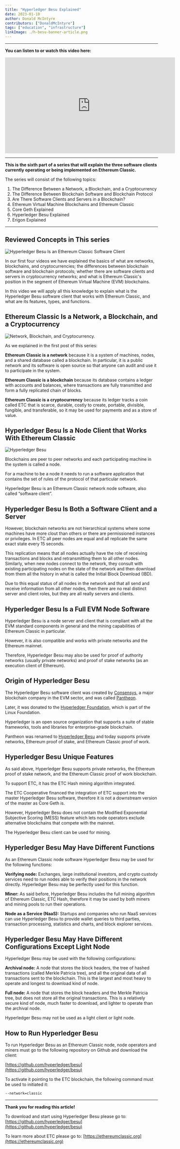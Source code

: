 ```yaml
---
title: "Hyperledger Besu Explained"
date: 2023-01-10
author: Donald McIntyre
contributors: ["DonaldMcIntyre"]
tags: ["education", "infrastructure"]
linkImage: ./h-besu-banner-article.png
---
```


---
**You can listen to or watch this video here:**

<iframe width="560" height="315" src="https://www.youtube.com/embed/zmFdK2JlSsI" title="YouTube video player" frameborder="0" allow="accelerometer; autoplay; clipboard-write; encrypted-media; gyroscope; picture-in-picture" allowfullscreen></iframe>

---

**This is the sixth part of a series that will explain the three software clients currently operating or being implemented on Ethereum Classic.** 

The series will consist of the following topics:

1. The Difference Between a Network, a Blockchain, and a Cryptocurrency 
2. The Difference Between Blockchain Software and Blockchain Protocol
3. Are There Software Clients and Servers in a Blockchain?
4. Ethereum Virtual Machine Blockchains and Ethereum Classic
5. Core Geth Explained
6. Hyperledger Besu Explained
7. Erigon Explained

---

## Reviewed Concepts in This series

![Hyperledger Besu Is an Ethereum Classic Software Client](./h-besu-banner-article.png)

In our first four videos we have explained the basics of what are networks, blockchains, and cryptocurrencies; the differences between blockchain software and blockchain protocols; whether there are software clients and servers in cryptocurrency networks; and what is Ethereum Classic's position in the segment of Ethereum Virtual Machine (EVM) blockchains.

In this video we will apply all this knowledge to explain what is the Hyperledger Besu software client that works with Ethereum Classic, and what are its features, types, and functions.

## Ethereum Classic Is a Network, a Blockchain, and a Cryptocurrency

![Network, Blockchain, and Cryptocurrency.](./h-besu-chain.png)

As we explained in the first post of this series:

**Ethereum Classic is a network** because it is a system of machines, nodes, and a shared database called a blockchain. In particular, it is a public network and its software is open source so that anyone can audit and use it to participate in the system.

**Ethereum Classic is a blockchain** because its database contains a ledger with accounts and balances, where transactions are fully transmitted and form a fully replicated chain of blocks.

**Ethereum Classic is a cryptocurrency** because its ledger tracks a coin called ETC that is scarce, durable, costly to create, portable, divisible, fungible, and transferable, so it may be used for payments and as a store of value.

## Hyperledger Besu Is a Node Client that Works With Ethereum Classic

![Hyperledger Besu](h-besu-logo.png)

Blockchains are peer to peer networks and each participating machine in the system is called a node. 

For a machine to be a node it needs to run a software application that contains the set of rules of the protocol of that particular network.

Hyperledger Besu is an Ethereum Classic network node software, also called “software client”.

## Hyperledger Besu Is Both a Software Client and a Server

However, blockchain networks are not hierarchical systems where some machines have more clout than others or there are permissioned instances or privileges. In ETC all peer nodes are equal and all replicate the same exact state every 15 seconds.

This replication means that all nodes actually have the role of receiving transactions and blocks and retransmitting them to all other nodes. Similarly, when new nodes connect to the network, they consult with existing participating nodes on the state of the network and then download from them all the history in what is called the Initial Block Download (IBD).

Due to this equal status of all nodes in the network and that all send and receive information from all other nodes, then there are no real distinct server and client roles, but they are all really servers and clients. 

## Hyperledger Besu Is a Full EVM Node Software

Hyperledger Besu is a node server and client that is compliant with all the EVM standard components in general and the mining capabilities of Ethereum Classic in particular.

However, it is also compatible and works with private networks and the Ethereum mainnet. 

Therefore, Hyperledger Besu may also be used for proof of authority networks (usually private networks) and proof of stake networks (as an execution client of Ethereum).

## Origin of Hyperledger Besu

The Hyperledger Besu software client was created by [Consensys](https://consensys.net/), a major blockchain company in the EVM sector, and was called [Pantheon](https://github.com/PegaSysEng/pantheon).

Later, it was donated to the [Hyperledger Foundation](https://www.hyperledger.org/), which is part of the Linux Foundation. 

Hyperledger is an open source organization that supports a suite of stable frameworks, tools and libraries for enterprise-grade blockchain.

Pantheon was renamed to [Hyperledger Besu](https://www.hyperledger.org/use/besu) and today supports private networks, Ethereum proof of stake, and Ethereum Classic proof of work.

## Hyperledger Besu Unique Features

As said above, Hyperledger Besu supports private networks, the Ethereum proof of stake network, and the Ethereum Classic proof of work blockchain.

To support ETC, it has the ETC Hash mining algorithm integrated.

The ETC Cooperative financed the integration of ETC support into the master Hyperledger Besu software, therefore it is not a downstream version of the master as Core Geth is.

However, Hyperledger Besu does not contain the Modified Exponential Subjective Scoring (MESS) feature which lets node operators exclude alternative blockchains that compete with the mainnet.

The Hyperledger Besu client can be used for mining.

## Hyperledger Besu May Have Different Functions

As an Ethereum Classic node software Hyperledger Besu may be used for the following functions:

**Verifying node:** Exchanges, large institutional investors, and crypto custody services need to run nodes able to verify their positions in the network directly. Hyperledger Besu may be perfectly used for this function.  

**Miner:** As said before, Hyperledger Besu includes the full mining algorithm of Ethereum Classic, ETC Hash, therefore it may be used by both miners and mining pools to run their operations.

**Node as a Service (NaaS):** Startups and companies who run NaaS services can use Hyperledger Besu to provide wallet queries to third parties, transaction processing, statistics and charts, and block explorer services.

## Hyperledger Besu May Have Different Configurations Except Light Node

Hyperledger Besu may be used with the following configurations:

**Archival node:** A node that stores the block headers, the tree of hashed transactions (called Merkle Patricia tree), and all the original data of all transactions sent to the blockchain. This is the largest and most heavy to operate and longest to download kind of node.

**Full node:** A node that stores the block headers and the Merkle Patricia tree, but does not store all the original transactions. This is a relatively secure kind of node, much faster to download, and lighter to operate than the archival node.

Hyperledger Besu may not be used as a light client or light node.

## How to Run Hyperledger Besu

To run Hyperledger Besu as an Ethereum Classic node, node operators and miners must go to the following repository on Github and download the client:

[https://github.com/hyperledger/besu](https://github.com/hyperledger/besu)

To activate it pointing to the ETC blockchain, the following command must be used to initiated it:

`--network=classic`

---

**Thank you for reading this article!**

To download and start using Hyperledger Besu please go to: [https://github.com/hyperledger/besu](https://github.com/hyperledger/besu)

To learn more about ETC please go to: [https://ethereumclassic.org](https://ethereumclassic.org)

